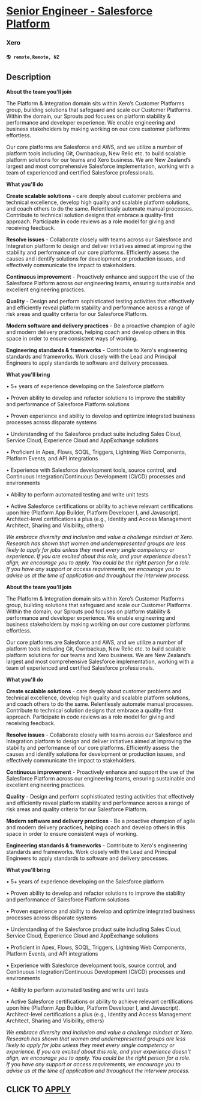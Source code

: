 # [Senior Engineer - Salesforce Platform](https://www.remotewlb.com/apply/senior-engineer-salesforce-platform)  
### Xero  
#### `🌎 remote,Remote, NZ`  

## Description

 **About the team you’ll join**

  

The Platform & Integration domain sits within Xero’s Customer Platforms group, building solutions that safeguard and scale our Customer Platforms. Within the domain, our Sprouts pod focuses on platform stability & performance and developer experience. We enable engineering and business stakeholders by making working on our core customer platforms effortless.

  

Our core platforms are Salesforce and AWS, and we utilize a number of platform tools including Git, Ownbackup, New Relic etc. to build scalable platform solutions for our teams and Xero business. We are New Zealand’s largest and most comprehensive Salesforce implementation, working with a team of experienced and certified Salesforce professionals.

  

 **What you'll do**

  

 **Create scalable solutions** \- care deeply about customer problems and technical excellence, develop high quality and scalable platform solutions, and coach others to do the same. Relentlessly automate manual processes. Contribute to technical solution designs that embrace a quality-first approach. Participate in code reviews as a role model for giving and receiving feedback.

 **Resolve issues** \- Collaborate closely with teams across our Salesforce and Integration platform to design and deliver initiatives aimed at improving the stability and performance of our core platforms. Efficiently assess the causes and identify solutions for development or production issues, and effectively communicate the impact to stakeholders.

 **Continuous improvement** \- Proactively enhance and support the use of the Salesforce Platform across our engineering teams, ensuring sustainable and excellent engineering practices.

**Quality** \- Design and perform sophisticated testing activities that effectively and efficiently reveal platform stability and performance across a range of risk areas and quality criteria for our Salesforce Platform.

**Modern software and delivery practices** \- Be a proactive champion of agile and modern delivery practices, helping coach and develop others in this space in order to ensure consistent ways of working.

 **Engineering standards & frameworks** \- Contribute to Xero's engineering standards and frameworks. Work closely with the Lead and Principal Engineers to apply standards to software and delivery processes.

  

 **What you’ll bring**

  

• 5+ years of experience developing on the Salesforce platform

• Proven ability to develop and refactor solutions to improve the stability and performance of Salesforce Platform solutions

• Proven experience and ability to develop and optimize integrated business processes across disparate systems

• Understanding of the Salesforce product suite including Sales Cloud, Service Cloud, Experience Cloud and AppExchange solutions

• Proficient in Apex, Flows, SOQL, Triggers, Lightning Web Components, Platform Events, and API integrations

• Experience with Salesforce development tools, source control, and Continuous Integration/Continuous Development (CI/CD) processes and environments

• Ability to perform automated testing and write unit tests

• Active Salesforce certifications or ability to achieve relevant certifications upon hire (Platform App Builder, Platform Developer I, and Javascript). Architect-level certifications a plus (e.g., Identity and Access Management Architect, Sharing and Visibility, others)

  

 _We embrace diversity and inclusion and value a challenge mindset at Xero. Research has shown that women and underrepresented groups are less likely to apply for jobs unless they meet every single competency or experience. If you are excited about this role, and your experience doesnʼt align, we encourage you to apply. You could be the right person for a role. If you have any support or access requirements, we encourage you to advise us at the time of application and throughout the interview process._

  

 **About the team you’ll join**

  

The Platform & Integration domain sits within Xero’s Customer Platforms group, building solutions that safeguard and scale our Customer Platforms. Within the domain, our Sprouts pod focuses on platform stability & performance and developer experience. We enable engineering and business stakeholders by making working on our core customer platforms effortless.

  

Our core platforms are Salesforce and AWS, and we utilize a number of platform tools including Git, Ownbackup, New Relic etc. to build scalable platform solutions for our teams and Xero business. We are New Zealand’s largest and most comprehensive Salesforce implementation, working with a team of experienced and certified Salesforce professionals.

  

 **What you'll do**

  

 **Create scalable solutions** \- care deeply about customer problems and technical excellence, develop high quality and scalable platform solutions, and coach others to do the same. Relentlessly automate manual processes. Contribute to technical solution designs that embrace a quality-first approach. Participate in code reviews as a role model for giving and receiving feedback.

 **Resolve issues** \- Collaborate closely with teams across our Salesforce and Integration platform to design and deliver initiatives aimed at improving the stability and performance of our core platforms. Efficiently assess the causes and identify solutions for development or production issues, and effectively communicate the impact to stakeholders.

 **Continuous improvement** \- Proactively enhance and support the use of the Salesforce Platform across our engineering teams, ensuring sustainable and excellent engineering practices.

**Quality** \- Design and perform sophisticated testing activities that effectively and efficiently reveal platform stability and performance across a range of risk areas and quality criteria for our Salesforce Platform.

**Modern software and delivery practices** \- Be a proactive champion of agile and modern delivery practices, helping coach and develop others in this space in order to ensure consistent ways of working.

 **Engineering standards & frameworks** \- Contribute to Xero's engineering standards and frameworks. Work closely with the Lead and Principal Engineers to apply standards to software and delivery processes.

  

 **What you’ll bring**

  

• 5+ years of experience developing on the Salesforce platform

• Proven ability to develop and refactor solutions to improve the stability and performance of Salesforce Platform solutions

• Proven experience and ability to develop and optimize integrated business processes across disparate systems

• Understanding of the Salesforce product suite including Sales Cloud, Service Cloud, Experience Cloud and AppExchange solutions

• Proficient in Apex, Flows, SOQL, Triggers, Lightning Web Components, Platform Events, and API integrations

• Experience with Salesforce development tools, source control, and Continuous Integration/Continuous Development (CI/CD) processes and environments

• Ability to perform automated testing and write unit tests

• Active Salesforce certifications or ability to achieve relevant certifications upon hire (Platform App Builder, Platform Developer I, and Javascript). Architect-level certifications a plus (e.g., Identity and Access Management Architect, Sharing and Visibility, others)

  

 _We embrace diversity and inclusion and value a challenge mindset at Xero. Research has shown that women and underrepresented groups are less likely to apply for jobs unless they meet every single competency or experience. If you are excited about this role, and your experience doesnʼt align, we encourage you to apply. You could be the right person for a role. If you have any support or access requirements, we encourage you to advise us at the time of application and throughout the interview process._

  

  
## CLICK TO [APPLY](https://www.remotewlb.com/apply/senior-engineer-salesforce-platform)

